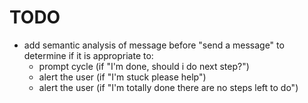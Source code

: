 # TODO

- add semantic analysis of message before "send a message" to determine if it is appropriate to:
    - prompt cycle (if "I'm done, should i do next step?")
    - alert the user (if "I'm stuck please help")
    - alert the user (if "I'm totally done there are no steps left to do")
